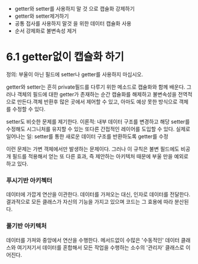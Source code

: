 - getter와 setter를 사용하지 말 것 으로 캡슐화 강제하기
- getter와 setter제거하기
- 공통 접사를 사용하지 말것 을 위한 데이터 캡슐화 사용
- 순서 강제화로 불변속성 제거

# 6.1 getter없이 캡슐화 하기

정의: 부울이 아닌 필드에 setter나 getter를 사용하지 마십시오.

getter와 setter는 흔히 private필드를 다루기 위한 메소드로 캡슐화와 함께 배운다.
그러나 객체의 필드에 대한 getter가 존재하는 순간 캡슐화를 해제하고 불변속성을 전역적으로 만든다.객체 반환후 많은 곳에서 제어할 수 있고, 아마도 예상 못한 방식으로 객체를 수정할 수 있다.

setter도 비슷한 문제를 제기한다.
이론적: 내부 데이터 구조를 변경하고 해당 setter를 수정해도 시그니처를 유지할 수 있는 또다른 간접적인 레이어를 도입할 수 있다.
실제로 일어나는 일: setter를 통한 새로운 데이터 구조를 반환하도록 getter를 수정

이런 문제는 가변 객체에서만 발생하는 문제이다. 그러나 이 규칙은 불변 필드에도 비공개 필드를 적용해서 얻는 또 다른 효과, 즉 제안하는 아키텍처 때문에 부울 만을 예외로 하고 있다.

### 푸시기반 아키첵터

데이터에 가깝게 연산을 이관한다.
데이터를 가져오는 대신, 인자로 데이터를 전달한다. 결과적으로 모든 클래스가 자신의 기능을 가지고 있으며 코드는 그 효용에 따라 분산된다.

### 풀기반 아키텍처

데이터를 가져와 중앙에서 연산을 수행한다.
메서드없이 수많은 '수동적인' 데이터 클래스와 여기저기서 데이터를 혼합해서 모든 작업을 수행하는 소수의 '관리자' 클래스로 이어진다.
